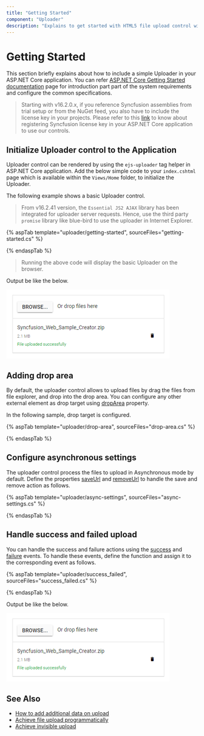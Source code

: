 ```yaml
---
title: "Getting Started"
component: "Uploader"
description: "Explains to get started with HTML5 file upload control with its key features such as asynchronous mode, handle success, fail action, etc."
---
```


# Getting Started

This section briefly explains about how to include a simple Uploader in your ASP.NET Core application. You can refer [ASP.NET Core Getting Started documentation](../getting-started) page for introduction part part of the system requirements and configure the common specifications.

> Starting with v16.2.0.x, if you reference Syncfusion assemblies from trial setup or from the NuGet feed,
you also have to include the license key in your projects.
Please refer to this [link](https://help.syncfusion.com/common/essential-studio/licensing/license-key) to know about registering Syncfusion license key in your ASP.NET Core application to use our controls.

## Initialize Uploader control to the Application

Uploader control can be rendered by using the `ejs-uploader` tag helper in ASP.NET Core application. Add the below simple code to your `index.cshtml` page which is available within the `Views/Home` folder, to initialize the Uploader.

The following example shows a basic Uploader control.

> From v16.2.41 version, the `Essential JS2 AJAX` library has been integrated for uploader server requests.
Hence, use the third party `promise` library like blue-bird to use the uploader in Internet Explorer.

{% aspTab template="uploader/getting-started", sourceFiles="getting-started.cs" %}

{% endaspTab %}

> Running the above code will display the basic Uploader on the browser.

Output be like the below.

![uploader](./images/uploader-getting.png)

## Adding drop area

By default, the uploader control allows to upload files by drag the files from file explorer, and drop into the drop area.  You can configure any other external element as drop target using [dropArea](https://help.syncfusion.com/cr/aspnetcore-js2/Syncfusion.EJ2.Inputs.Uploader.html#Syncfusion_EJ2_Inputs_Uploader_DropArea) property.

In the following sample, drop target is configured.

{% aspTab template="uploader/drop-area", sourceFiles="drop-area.cs" %}

{% endaspTab %}

## Configure asynchronous settings

The uploader control process the files to upload in Asynchronous mode by default. Define the properties [saveUrl](https://help.syncfusion.com/cr/aspnetcore-js2/Syncfusion.EJ2.Inputs.UploaderAsyncSettings.html#Syncfusion_EJ2_Inputs_UploaderAsyncSettings_SaveUrl) and [removeUrl](https://help.syncfusion.com/cr/aspnetcore-js2/Syncfusion.EJ2.Inputs.UploaderAsyncSettings.html#Syncfusion_EJ2_Inputs_UploaderAsyncSettings_RemoveUrl) to handle the save and remove action as follows.

{% aspTab template="uploader/async-settings", sourceFiles="async-settings.cs" %}

{% endaspTab %}

## Handle success and failed upload

You can handle the success and failure actions using the [success](https://help.syncfusion.com/cr/aspnetcore-js2/Syncfusion.EJ2.Inputs.Uploader.html#Syncfusion_EJ2_Inputs_Uploader_Success) and [failure](https://help.syncfusion.com/cr/aspnetcore-js2/Syncfusion.EJ2.Inputs.Uploader.html#Syncfusion_EJ2_Inputs_Uploader_Failure) events. To handle these events, define the function and assign it to the corresponding event as follows.

{% aspTab template="uploader/success_failed", sourceFiles="success_failed.cs" %}

{% endaspTab %}

Output be like the below.

![uploader](./images/uploader-auto-01.png)

## See Also

* [How to add additional data on upload](./how-to/add-additional-data-on-upload)
* [Achieve file upload programmatically](./how-to/achieve-file-upload-programmatically)
* [Achieve invisible upload](./how-to/achieve-invisible-upload)
